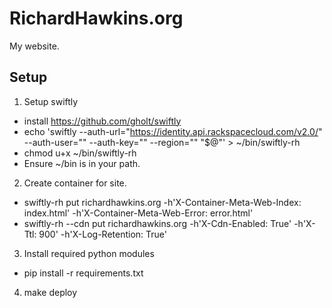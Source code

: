 RichardHawkins.org
==================

My website.


Setup
-----
1. Setup swiftly
  - install https://github.com/gholt/swiftly
  - echo 'swiftly --auth-url="https://identity.api.rackspacecloud.com/v2.0/" --auth-user="<username>" --auth-key="<apikey>" --region="<region>" "$@"' > ~/bin/swiftly-rh
  - chmod u+x ~/bin/swiftly-rh
  - Ensure ~/bin is in your path.

2. Create container for site.
  - swiftly-rh put richardhawkins.org -h'X-Container-Meta-Web-Index: index.html' -h'X-Container-Meta-Web-Error: error.html'
  - swiftly-rh --cdn put richardhawkins.org -h'X-Cdn-Enabled: True' -h'X-Ttl: 900' -h'X-Log-Retention: True'

3. Install required python modules
  - pip install -r requirements.txt

4. make deploy
